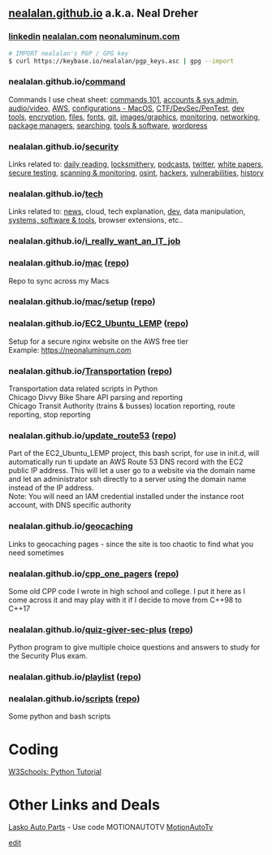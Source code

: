 ## [nealalan.github.io](https://nealalan.github.io) a.k.a. Neal Dreher 
### [linkedin](https://www.linkedin.com/in/nealdreher) [nealalan.com](http://nealalan.com) [neonaluminum.com](https://neonaluminum.com)
```bash
# IMPORT nealalan's PGP / GPG key
$ curl https://keybase.io/nealalan/pgp_keys.asc | gpg --import
```
### nealalan.github.io/[command](https://nealalan.github.io/command) 
Commands I use cheat sheet: [commands 101](https://github.com/nealalan/command#commands-101), [accounts & sys admin](https://github.com/nealalan/command#accounts--sys-administration), [audio/video](https://github.com/nealalan/command#audio--video), [AWS](https://github.com/nealalan/command#aws), [configurations - MacOS](https://github.com/nealalan/command#configurations), [CTF/DevSec/PenTest](https://github.com/nealalan/command#ctf--devsec--pentest), [dev tools](https://github.com/nealalan/command#dev-tools-code--scripting), [encryption](https://github.com/nealalan/command#encryption), [files](https://nealalan.github.io/command/#files), [fonts](https://github.com/nealalan/command#fonts), [git](https://nealalan.github.io/command/#git--github--hub), [images/graphics](https://github.com/nealalan/command#images--graphics), [monitoring](https://github.com/nealalan/command#monitoring), [networking](https://nealalan.github.io/command/#networking), [package managers](https://github.com/nealalan/command#package-managers), [searching](https://nealalan.github.io/command/#searching), [tools & software](https://github.com/nealalan/command#tools--software), [wordpress](https://nealalan.github.io/command/#wordpress)
### nealalan.github.io/[security](https://nealalan.github.io/security)
Links related to: [daily reading](https://nealalan.github.io/security/#daily-reading), [locksmithery](https://nealalan.github.io/security/#locksmithery), [podcasts](https://nealalan.github.io/security/#podcasts), [twitter](https://nealalan.github.io/security/#twitter), [white papers](https://nealalan.github.io/security/#whitepapers--writeups), [secure testing](https://nealalan.github.io/security/#testing), [scanning & monitoring](https://nealalan.github.io/security/#scanning--monitoring), [osint](https://nealalan.github.io/security/#osint), [hackers](https://nealalan.github.io/security/#hackers), [vulnerabilities](https://nealalan.github.io/security/#vulnerabilities), [history](https://nealalan.github.io/security/#history)
### nealalan.github.io/[tech](https://nealalan.github.io/tech)
Links related to: [news](https://nealalan.github.io/command/#general-news), cloud, tech explanation, [dev](https://nealalan.github.io/command/#development), data manipulation, [systems, software & tools](https://nealalan.github.io/command/#systems-software--tools), browser extensions, etc..

### nealalan.github.io/[i_really_want_an_IT_job](https://nealalan.github.io/i_really_want_an_IT_job) 
### nealalan.github.io/[mac](https://nealalan.github.io/mac) ([repo](https://github.com/nealalan/mac))
Repo to sync across my Macs
### nealalan.github.io/[mac](https://nealalan.github.io/mac)/[setup](https://nealalan.github.io/mac/setup) ([repo](https://github.com/nealalan/mac/tree/master/setup))

### nealalan.github.io/[EC2_Ubuntu_LEMP](https://nealalan.github.io/EC2_Ubuntu_LEMP) ([repo](https://github.com/nealalan/EC2_Ubuntu_LEMP))
Setup for a secure nginx website on the AWS free tier<br>
Example: https://neonaluminum.com
### nealalan.github.io/[Transportation](https://nealalan.github.io/Transportation) ([repo](https://github.com/nealalan/Transportation))
Transportation data related scripts in Python<br>
Chicago Divvy Bike Share API parsing and reporting<br>
Chicago Transit Authority (trains & busses) location reporting, route reporting, stop reporting
### nealalan.github.io/[update_route53](https://nealalan.github.io/update_route53) ([repo](https://github.com/nealalan/update_route53))
Part of the EC2_Ubuntu_LEMP project, this bash script, for use in init.d, will automatically run ti update an AWS Route 53 DNS record with the EC2 public IP address. This will let a user go to a website via the domain name and let an administrator ssh directly to a server using the domain name instead of the IP address.<br>
Note: You will need an IAM credential installed under the instance root account, with DNS specific authority
### nealalan.github.io/[geocaching](https://nealalan.github.io/geocaching)
Links to geocaching pages - since the site is too chaotic to find what you need sometimes
### nealalan.github.io/[cpp_one_pagers](https://nealalan.github.io/cpp_one_pagers) ([repo](https://github.com/nealalan/cpp_one_pagers))
Some old CPP code I wrote in high school and college. I put it here as I come across it and may play with it if I decide to move from C++98 to C++17
### nealalan.github.io/[quiz-giver-sec-plus](https://nealalan.github.io/quiz-giver-sec-plus) ([repo](https://github.com/nealalan/quiz-giver-sec-plus))
Python program to give multiple choice questions and answers to study for the Security Plus exam.
### nealalan.github.io/[playlist](https://nealalan.github.io/playlist) ([repo](https://github.com/nealalan.github.io/playlist))
### nealalan.github.io/[scripts](https://nealalan.github.io/scripts) ([repo](https://github.com/nealalan/scripts))
Some python and bash scripts


# Coding
[W3Schools: Python Tutorial](https://www.w3schools.com/python/default.asp)
# Other Links and Deals
[Lasko Auto Parts](https://www.lascoautoparts.com/) - Use code MOTIONAUTOTV [MotionAutoTv](https://www.youtube.com/channel/UCAPTWfGyjd_BCQFSblGUENQ)


[edit](https://github.com/nealalan/nealalan.github.io/edit/master/README.md)

